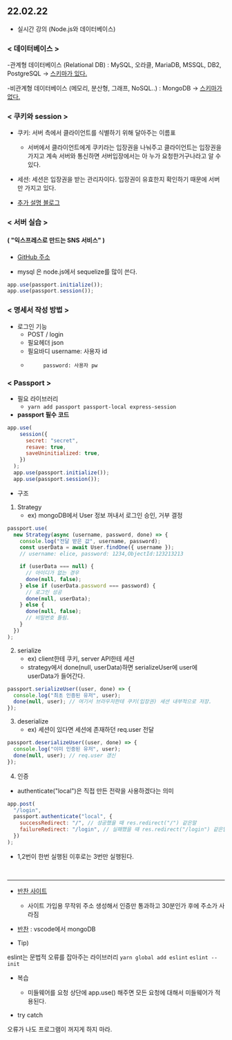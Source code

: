 ## 22.02.22
* 실시간 강의 (Node.js와 데이터베이스)


### < 데이터베이스 >

-관계형 데이터베이스 (Relational DB) : MySQL, 오라클, MariaDB, MSSQL, DB2, PostgreSQL  -> <u>스키마가 있다.</u>

-비관계형 데이터베이스 (메모리, 분산형, 그래프, NoSQL..) : MongoDB  -> <u>스키마가 없다.</u>

### < 쿠키와 session >
* 쿠키: 서버 측에서 클라이언트를 식별하기 위해 달아주는 이름표
    * 서버에서 클라이언트에게 쿠키라는 입장권을 나눠주고 클라이언트는 입장권을 가지고 계속 서버와 통신하면 서버입장에서는 아 누가 요청한거구나라고 알 수 있다.
* 세션: 세션은 입장권을 받는 관리자이다. 입장권이 유효한지 확인하기 때문에 서버만 가지고 있다.

* [추가 설명 블로그](https://hahahoho5915.tistory.com/32)

### < 서버 실습 > 
#### ( "익스프레스로 만드는 SNS 서비스" )
* [GitHub 주소](https://github.com/ZeroCho/nodejs-book/tree/master/ch9/9.5/nodebird)

* mysql 은 node.js에서 sequelize를 많이 쓴다.
```js
app.use(passport.initialize());
app.use(passport.session());
```

### < 명세서 작성 방법 >
- 로그인 기능
    * POST / login
    * 필요헤더 json
    * 필요바디 username: 사용자 id
    *          password: 사용자 pw

### < Passport >
* 필요 라이브러리
    * ```yarn add passport passport-local express-session```
* **passport 필수 코드**
```js
app.use(
    session({
      secret: "secret",
      resave: true,
      saveUninitialized: true,
    })
  );
  app.use(passport.initialize());
  app.use(passport.session());
```
* 구조
1. Strategy 
    * ex) mongoDB에서 User 정보 꺼내서 로그인 승인, 거부 결정
```js
passport.use(
  new Strategy(async (username, password, done) => {
    console.log("전달 받은 값", username, password);
    const userData = await User.findOne({ username });
    // username: elice, password: 1234,ObjectId:123213213

    if (userData === null) {
      // 아이디가 없는 경우
      done(null, false);
    } else if (userData.password === password) {
      // 로그인 성공
      done(null, userData);
    } else {
      done(null, false);
      // 비밀번호 틀림.
    }
  })
);
```
    
2. serialize 
    * ex) client한테 쿠키, server API한테 세션
    * strategy에서 done(null, userData)하면 serializeUser에 user에 userData가 들어간다.
```js
passport.serializeUser((user, done) => {
  console.log("최초 인증된 유저", user);
  done(null, user); // 여기서 브라우저한테 쿠키(입장권) 세션 내부적으로 저장.
});
```

3. deserialize
    * ex) 세션이 있다면 세션에 존재하던 req.user 전달
```js
passport.deserializeUser((user, done) => {
  console.log("이미 인증된 유저", user);
  done(null, user); // req.user 갱신
});
```
4. 인증
* authenticate("local")은 직접 만든 전략을 사용하겠다는 의미
```js
app.post(
  "/login",
  passport.authenticate("local", {
    successRedirect: "/", // 성공했을 때 res.redirect("/") 같은말
    failureRedirect: "/login", // 실패했을 때 res.redirect("/login") 같은말
  })
);
```
* 1,2번이 한번 실행된 이후로는 3번만 실행된다.

<br>

---
* [반찬 사이트](https://temp-mail.org/)
    * 사이트 가입용 무작위 주소 생성해서 인증만 통과하고 30분인가 후에 주소가 사라짐
* [반찬](https://code.visualstudio.com/docs/azure/mongodb)
: vscode에서 mongoDB 



* Tip)

eslint는 문법적 오류를 잡아주는 라이브러리
```yarn global add eslint```
```eslint --init```

* 복습
    * 미들웨어를 요청 상단에 app.use() 해주면 모든 요청에 대해서 미들웨어가 적용된다.
    
* try catch

오류가 나도 프로그램이 꺼지게 하지 마라.
